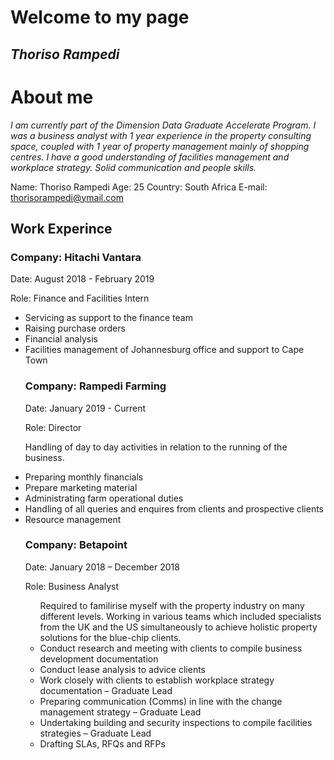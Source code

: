 # Welcome to my page
## *Thoriso Rampedi*

# About me
*I am currently part of the Dimension Data Graduate Accelerate Program. I was a business analyst with 1 year experience in the property consulting space, coupled with 1 year of property management mainly of shopping centres. I have a good understanding of facilities management and workplace strategy. Solid communication and people skills.* 

Name: Thoriso Rampedi
Age: 25
Country: South  Africa
E-mail: thorisorampedi@ymail.com

 

## Work Experince 
### Company: Hitachi Vantara

Date: August 2018 - February 2019

Role: Finance and Facilities Intern
<ul>
<li>Servicing as support to the finance team
<li>Raising purchase orders</li>
<li>Financial analysis</li>
<li>Facilities management of Johannesburg office and support to Cape Town</li>
 

### Company: Rampedi Farming

Date: January 2019 - Current

Role: Director

Handling of day to day activities in relation to the running of the business.
<li>Preparing monthly financials</li>
<li>Prepare marketing material</li>
<li>Administrating farm operational duties
<li>Handling of all queries and enquires from clients and prospective clients</li>
<li>Resource management</li>

### Company: Betapoint

Date: January 2018 – December 2018

Role: Business Analyst
<ul>
Required to familirise myself with the property industry on many different levels.
Working in various teams which included specialists from the UK and the US
simultaneously to achieve holistic property solutions for the blue-chip clients.
<li>Conduct research and meeting with clients to compile business development documentation</li>
<li>Conduct lease analysis to advice clients</li>
<li>Work closely with clients to establish workplace strategy documentation – Graduate Lead</li>
<li>Preparing communication (Comms) in line with the change management strategy – Graduate Lead</li>
<li>Undertaking building and security inspections to compile facilities strategies – Graduate Lead</li>
<li>Drafting SLAs, RFQs and RFPs</li>
<ul>
 

 
 


 

 

